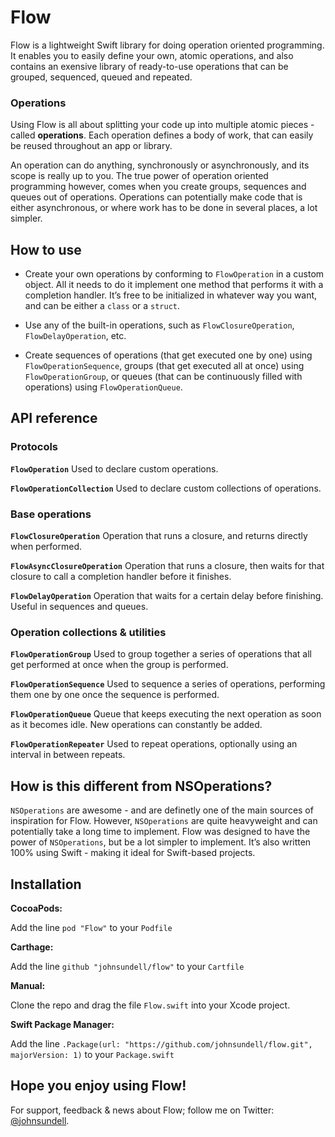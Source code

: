 # Flow

Flow is a lightweight Swift library for doing operation oriented programming. It enables you to easily define your own, atomic operations, and also contains an exensive library of ready-to-use operations that can be grouped, sequenced, queued and repeated.

### Operations

Using Flow is all about splitting your code up into multiple atomic pieces - called **operations**. Each operation defines a body of work, that can easily be reused throughout an app or library.

An operation can do anything, synchronously or asynchronously, and its scope is really up to you. The true power of operation oriented programming however, comes when you create groups, sequences and queues out of operations. Operations can potentially make code that is either asynchronous, or where work has to be done in several places, a lot simpler.

## How to use

- Create your own operations by conforming to `FlowOperation` in a custom object. All it needs to do it implement one method that performs it with a completion handler. It’s free to be initialized in whatever way you want, and can be either a `class` or a `struct`.

- Use any of the built-in operations, such as `FlowClosureOperation`, `FlowDelayOperation`, etc.

- Create sequences of operations (that get executed one by one) using `FlowOperationSequence`, groups (that get executed all at once) using `FlowOperationGroup`, or queues (that can be continuously filled with operations) using `FlowOperationQueue`.

## API reference

### Protocols

**`FlowOperation`**
Used to declare custom operations.

**`FlowOperationCollection`**
Used to declare custom collections of operations.

### Base operations

**`FlowClosureOperation`**
Operation that runs a closure, and returns directly when performed.

**`FlowAsyncClosureOperation`**
Operation that runs a closure, then waits for that closure to call a completion handler before it finishes.

**`FlowDelayOperation`**
Operation that waits for a certain delay before finishing. Useful in sequences and queues.

### Operation collections & utilities

**`FlowOperationGroup`**
Used to group together a series of operations that all get performed at once when the group is performed.

**`FlowOperationSequence`**
Used to sequence a series of operations, performing them one by one once the sequence is performed.

**`FlowOperationQueue`**
Queue that keeps executing the next operation as soon as it becomes idle. New operations can constantly be added.

**`FlowOperationRepeater`**
Used to repeat operations, optionally using an interval in between repeats.

## How is this different from NSOperations?

`NSOperations` are awesome - and are definetly one of the main sources of inspiration for Flow. However, `NSOperations` are quite heavyweight and can potentially take a long time to implement. Flow was designed to have the power of `NSOperations`, but be a lot simpler to implement. It’s also written 100% using Swift - making it ideal for Swift-based projects.

## Installation

**CocoaPods:**

Add the line `pod "Flow"` to your `Podfile`

**Carthage:**

Add the line `github "johnsundell/flow"` to your `Cartfile`

**Manual:**

Clone the repo and drag the file `Flow.swift` into your Xcode project.

**Swift Package Manager:**

Add the line `.Package(url: "https://github.com/johnsundell/flow.git", majorVersion: 1)` to your `Package.swift`

## Hope you enjoy using Flow!

For support, feedback & news about Flow; follow me on Twitter: [@johnsundell](http://twitter.com/johnsundell).

